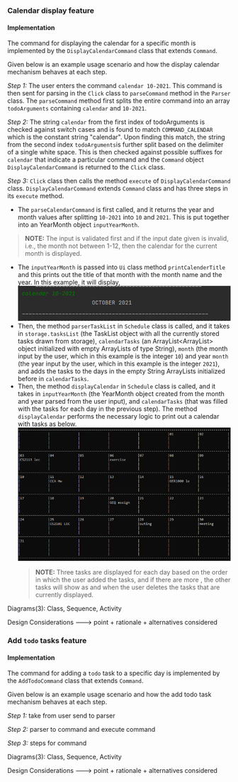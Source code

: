 ### Calendar display feature 

#### Implementation

The command for displaying the calendar for a specific month is implemented by the `DisplayCalendarCommand` class that extends `Command`.

Given below is an example usage scenario and how the display calendar mechanism behaves at each step.

*Step 1:* The user enters the command `calendar 10-2021`. This command is then sent for parsing in the `Click` class to `parseCommand` method in the `Parser` class. The `parseCommand` method first splits the entire command into an array `todoArguments` containing `calendar` and `10-2021`.

*Step 2:* The string `calendar` from the first index of todoArguments is checked against switch cases and is found to match `COMMAND_CALENDAR` which is the constant string "calendar". Upon finding this match, the string from the second index `todoArguments`is further split based on the delimiter of a single white space. This is then checked against possible suffixes for `calendar` that indicate a particular command and the `Command` object `DisplayCalendarCommand` is returned to the `Click` class. 

*Step 3:* `Click` class then calls the method `execute` of `DisplayCalendarCommand` class. `DisplayCalendarCommand` extends `Command` class and has three steps in its `execute` method.
- The `parseCalendarCommand` is first called, and it returns the year and month values after splitting `10-2021` into `10` and `2021`. This is put together into an YearMonth object `inputYearMonth`.
 >  **NOTE:** The input is validated first and if the input date given is invalid, i.e., the month not between 1-12, then the calendar for the current month is displayed.
- The `inputYearMonth` is passed into `Ui` class method `printCalenderTitle` and this prints out the title of that month with the month name and the year. In this example, it will display,
  ![](../images/calendar/calendar_header.png)
- Then, the method `parserTaskList` in `Schedule` class is called, and it takes in `storage.tasksList` (the TaskList object with all the currently stored tasks drawn from storage), `calendarTasks` (an ArrayList<ArrayList<String>> object initialized with empty ArrayLists of type String), `month` (the month input by the user, which in this example is the integer `10`) and year `month` (the year input by the user, which in this example is the integer `2021`), and adds the tasks to the days in the empty String ArrayLists initialized before in `calendarTasks`.
- Then, the method `displayCalendar` in `Schedule` class is called, and it takes in `inputYearMonth` (the YearMonth object created from the month and year parsed from the user input), and `calendarTasks` (that was filled with the tasks for each day in the previous step). The method `displayCalendar` performs the necessary logic to print out a calendar with tasks as below.
 ![](../images/calendar/calendar_body.png)
    >  **NOTE:** Three tasks are displayed for each day based on the order in which the user added the tasks, and if there are more , the other tasks will show as and when the user deletes the tasks that are currently displayed.

Diagrams(3): Class, Sequence, Activity

Design Considerations
---> point + rationale + alternatives considered

### Add `todo` tasks feature

#### Implementation

The command for adding a `todo` task to a specific day is implemented by the `AddTodoCommand` class that extends `Command`.

Given below is an example usage scenario and how the add todo task mechanism behaves at each step.

*Step 1:* take from user send to parser

*Step 2:* parser to command and execute command

*Step 3:* steps for command

Diagrams(3): Class, Sequence, Activity

Design Considerations
---> point + rationale + alternatives considered
